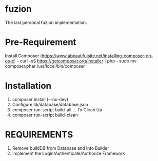 # fuzion
The last personal fuzion implementation.

# Pre-Requirement

Install Composer (https://www.abeautifulsite.net/installing-composer-on-os-x)
    - curl -sS https://getcomposer.org/installer | php
    - sudo mv composer.phar /usr/local/bin/composer

# Installation

1. composer install (--no-dev)
2. Configure lib/database/database.json
3. composer run-script build-all
... To Clean Up
4. composer run-script build-clean

# REQUIREMENTS

1. Remove buildDB from Database and into Builder
2. Implement the Login/Authenticate/Authorize Framework